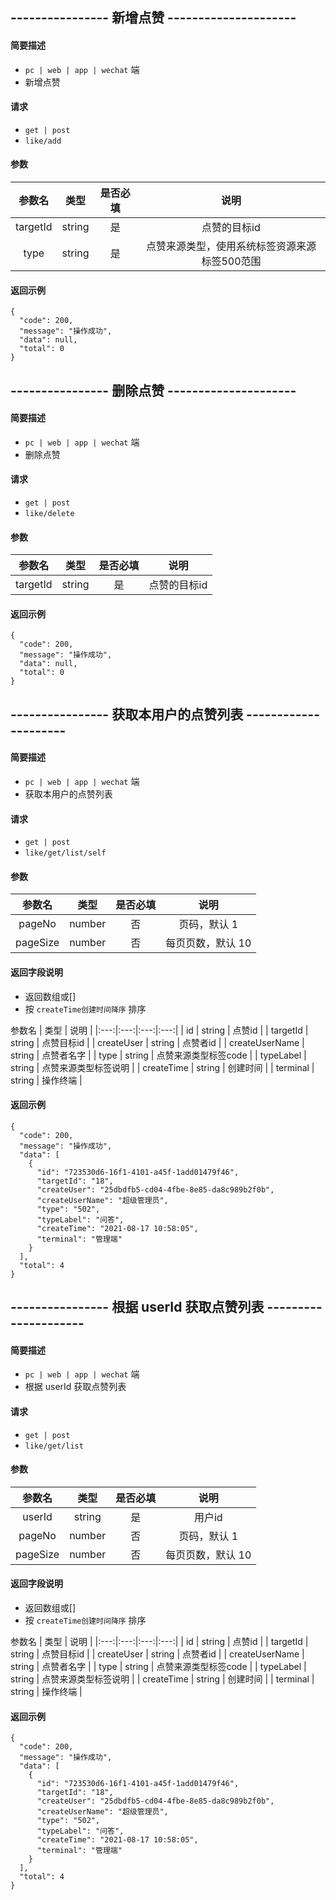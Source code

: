 
## ---------------- 新增点赞 ---------------------

#### 简要描述

- `pc | web | app | wechat` 端
- 新增点赞

#### 请求

- `get | post` 
- `like/add`

#### 参数

| 参数名 | 类型 | 是否必填 | 说明 |
|:---:|:---:|:---:|:---:|
| targetId | string | 是 | 点赞的目标id |
| type | string | 是 | 点赞来源类型，使用系统标签资源来源标签500范围 |

#### 返回示例

```
{
  "code": 200,
  "message": "操作成功",
  "data": null,
  "total": 0
}
```


## ---------------- 删除点赞 ---------------------

#### 简要描述

- `pc | web | app | wechat` 端
- 删除点赞

#### 请求

- `get | post` 
- `like/delete`

#### 参数

| 参数名 | 类型 | 是否必填 | 说明 |
|:---:|:---:|:---:|:---:|
| targetId | string | 是 | 点赞的目标id |

#### 返回示例

```
{
  "code": 200,
  "message": "操作成功",
  "data": null,
  "total": 0
}
```

## ---------------- 获取本用户的点赞列表 ---------------------

#### 简要描述

- `pc | web | app | wechat` 端
- 获取本用户的点赞列表

#### 请求

- `get | post` 
- `like/get/list/self`

#### 参数

| 参数名 | 类型 | 是否必填 | 说明 |
|:---:|:---:|:---:|:---:|
| pageNo | number | 否 | 页码，默认 1 |
| pageSize | number | 否 | 每页页数，默认 10 |

#### 返回字段说明

- 返回数组或[]
- 按 `createTime创建时间降序` 排序

 参数名 | 类型 | 说明 |
|:---:|:---:|:---:|:---:|
| id | string | 点赞id |
| targetId | string | 点赞目标id |
| createUser | string | 点赞者id |
| createUserName | string | 点赞者名字 |
| type | string | 点赞来源类型标签code |
| typeLabel | string | 点赞来源类型标签说明 |
| createTime | string | 创建时间 |
| terminal | string | 操作终端 |

#### 返回示例

```
{
  "code": 200,
  "message": "操作成功",
  "data": [
    {
      "id": "723530d6-16f1-4101-a45f-1add01479f46",
      "targetId": "18",
      "createUser": "25dbdfb5-cd04-4fbe-8e85-da8c989b2f0b",
      "createUserName": "超级管理员",
      "type": "502",
      "typeLabel": "问答",
      "createTime": "2021-08-17 10:58:05",
      "terminal": "管理端"
    }
  ],
  "total": 4
}
```

## ---------------- 根据 userId 获取点赞列表 ---------------------

#### 简要描述

- `pc | web | app | wechat` 端
- 根据 userId 获取点赞列表

#### 请求

- `get | post` 
- `like/get/list`

#### 参数

| 参数名 | 类型 | 是否必填 | 说明 |
|:---:|:---:|:---:|:---:|
| userId | string | 是 | 用户id |
| pageNo | number | 否 | 页码，默认 1 |
| pageSize | number | 否 | 每页页数，默认 10 |


#### 返回字段说明

- 返回数组或[]
- 按 `createTime创建时间降序` 排序

 参数名 | 类型 | 说明 |
|:---:|:---:|:---:|:---:|
| id | string | 点赞id |
| targetId | string | 点赞目标id |
| createUser | string | 点赞者id |
| createUserName | string | 点赞者名字 |
| type | string | 点赞来源类型标签code |
| typeLabel | string | 点赞来源类型标签说明 |
| createTime | string | 创建时间 |
| terminal | string | 操作终端 |

#### 返回示例

```
{
  "code": 200,
  "message": "操作成功",
  "data": [
    {
      "id": "723530d6-16f1-4101-a45f-1add01479f46",
      "targetId": "18",
      "createUser": "25dbdfb5-cd04-4fbe-8e85-da8c989b2f0b",
      "createUserName": "超级管理员",
      "type": "502",
      "typeLabel": "问答",
      "createTime": "2021-08-17 10:58:05",
      "terminal": "管理端"
    }
  ],
  "total": 4
}
```
